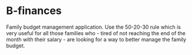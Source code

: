 # B-finances
Family budget management application. Use the 50-20-30 rule which is very useful for all those families who - tired of not reaching the end of the month with their salary - are looking for a way to better manage the family budget.
